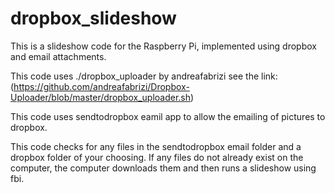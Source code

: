 dropbox_slideshow
=================

This is a slideshow code for the Raspberry Pi, implemented using dropbox and email attachments.

This code uses ./dropbox_uploader by andreafabrizi see the link:
(https://github.com/andreafabrizi/Dropbox-Uploader/blob/master/dropbox_uploader.sh)

This code uses sendtodropbox eamil app to allow the emailing of pictures to dropbox.

This code checks for any files in the sendtodropbox email folder and a dropbox folder of your choosing.
If any files do not already exist on the computer, the computer downloads them and then runs a slideshow
using fbi.
